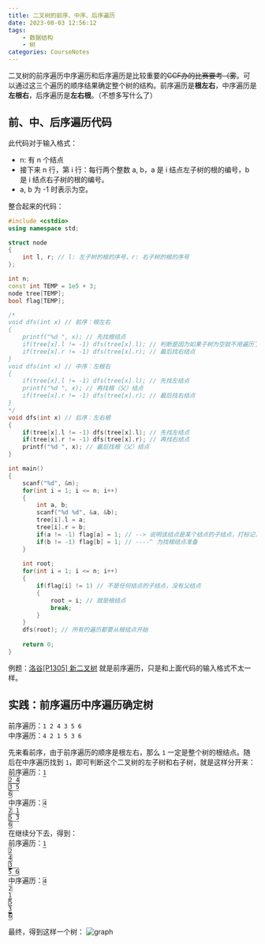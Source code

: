 ```yaml
---
title: 二叉树的前序、中序、后序遍历
date: 2023-08-03 12:56:12
tags:
    - 数据结构
    - 树
categories: CourseNotes
---
```


二叉树的前序遍历中序遍历和后序遍历是比较重要的~~CCF办的比赛要考（雾~~。可以通过这三个遍历的顺序结果确定整个树的结构。前序遍历是**根左右**，中序遍历是**左根右**，后序遍历是**左右根**。（不想多写什么了）

<!--more-->

## 前、中、后序遍历代码
此代码对于输入格式：

- n: 有 n 个结点
- 接下来 n 行，第 i 行：每行两个整数 a, b，a 是 i 结点左子树的根的编号，b 是 i 结点右子树的根的编号。
- a, b 为 -1 时表示为空。

整合起来的代码：

```cpp
#include <cstdio>
using namespace std;

struct node
{
    int l, r; // l: 左子树的根的序号，r: 右子树的根的序号
};

int n;
const int TEMP = 1e5 + 3;
node tree[TEMP];
bool flag[TEMP];

/*
void dfs(int x) // 前序：根左右
{
    printf("%d ", x); // 先找根结点
    if(tree[x].l != -1) dfs(tree[x].l); // 判断是因为如果子树为空就不用遍历了（同下），再找左结点
    if(tree[x].r != -1) dfs(tree[x].r); // 最后找右结点
}
void dfs(int x) // 中序：左根右
{
    if(tree[x].l != -1) dfs(tree[x].l); // 先找左结点
    printf("%d ", x); // 再找根（父）结点
    if(tree[x].r != -1) dfs(tree[x].r); // 最后找右结点
}
*/
void dfs(int x) // 后序：左右根
{
    if(tree[x].l != -1) dfs(tree[x].l); // 先找左结点
    if(tree[x].r != -1) dfs(tree[x].r); // 再找右结点
    printf("%d ", x); // 最后找根（父）结点
}

int main()
{
    scanf("%d", &n);
    for(int i = 1; i <= n; i++)
    {
        int a, b;
        scanf("%d %d", &a, &b);
        tree[i].l = a;
        tree[i].r = b;
        if(a != -1) flag[a] = 1; // --> 说明该结点是某个结点的子结点，打标记，一定不是根结点
        if(b != -1) flag[b] = 1; // ----^ 为找根结点准备
    }
    
    int root;
    for(int i = 1; i <= n; i++)
    {
        if(flag[i] != 1) // 不是任何结点的子结点，没有父结点
        {
            root = i; // 就是根结点
            break;
        }
    }
    dfs(root); // 所有的遍历都要从根结点开始
    
    return 0;
}
```
例题：[洛谷\[P1305\] 新二叉树](https://www.luogu.com.cn/problem/P1305) 就是前序遍历，只是和上面代码的输入格式不太一样。

## 实践：前序遍历中序遍历确定树
前序遍历：`1 2 4 3 5 6`  
中序遍历：`4 2 1 5 3 6`

先来看前序，由于前序遍历的顺序是根左右，那么 `1` 一定是整个树的根结点。随后在中序遍历找到 `1`，即可判断这个二叉树的左子树和右子树，就是这样分开来：  
前序遍历：<code><span style="border-bottom: solid 2px #999;">1</span> <span style="border: solid 1px #777; border-radius: 2px;">2 4</span> <span style="border: solid 1px #555; border-radius: 2px;">3 5 6</span></code>  
中序遍历：<code><span style="border: solid 1px #777; border-radius: 2px;">4 2</span> <span style="border-bottom: solid 2px #999;">1</span> <span style="border: solid 1px #555; border-radius: 2px;">5 3 6</span></code>  
在继续分下去，得到：  
前序遍历：<code><span style="border-bottom: solid 2px #999;">1</span> <span style="border: solid 1px #777; border-radius: 2px;"><span style="border-bottom: solid 2px #ccc;">2</span> 4</span> <span style="border: solid 1px #555; border-radius: 2px;"><span style="border-bottom: solid 2px #111;">3</span> 5 6</span></code>  
中序遍历：<code><span style="border: solid 1px #777; border-radius: 2px;">4 <span style="border-bottom: solid 2px #ccc;">2</span></span> <span style="border-bottom: solid 2px #999;">1</span> <span style="border: solid 1px #555; border-radius: 2px;">5 <span style="border-bottom: solid 2px #111;">3</span> 6</span></code>

最终，得到这样一个树：
![graph](https://s2.loli.net/2023/08/03/JqBMmjXIrFUk1L2.png)